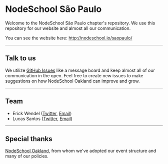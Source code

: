 # NodeSchool São Paulo

<!-- [![Join the chat at https://gitter.im/nodeschool/oakland](https://badges.gitter.im/nodeschool/oakland.svg)](https://gitter.im/nodeschool/oakland?utm_source=badge&utm_medium=badge&utm_campaign=pr-badge&utm_content=badge) -->

Welcome to the NodeSchool São Paulo chapter's repository. We use this
repository for our website and almost all our communication.

You can see the website here: http://nodeschool.io/saopaulo/

-----

## Talk to us

We utilize [GitHub Issues](https://github.com/nodeschool/saopaulo/issues) like a message board and keep almost all of our communication in the open. Feel free to create new issues to make suggestions on how NodeSchool Oakland can improve and grow.

-----

## Team

 - Erick Wendel ([Twitter](https://twitter.com/erickwendel/), [Email](mailto:contato@erickwendel.com.br))
 - Lucas Santos ([Twitter](https://twitter.com/_staticvoid/), [Email](mailto:hello@lsantos.dev))

-----

## Special thanks

[NodeSchool Oakland](http://nodeschool.io/oakland/), from whom we've adopted our event structure and many of our policies.


<!-- # NodeSchool São Paulo :office:

[![Gitter](https://badges.gitter.im/Join%20Chat.svg)](https://gitter.im/nodeschool/sao-paulo?utm_source=badge&utm_medium=badge&utm_campaign=pr-badge&utm_content=badge)

## Proximos Eventos
* NodeSchool - Javascripting - 14 de Julho - Pagar.me - [eventick](http://even.tc/1a-nodeschool-javascripting)

Saiba [mais no site](http://nodeschool.io/saopaulo) e [entre na conversa](https://github.com/nodeschool/saopaulo/issues)! -->
